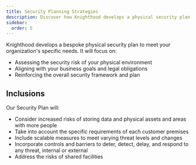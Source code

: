 ```yaml
---
title: Security Planning Strategies
description: Discover how Knighthood develops a physical security plan to meet your organization's specific needs. 
sidebar:
  order: 5
---
```



Knighthood develops a bespoke physical security plan to meet your organization's specific needs. It will focus on:

- Assessing the security risk of your physical environment
- Aligning with your business goals and legal obligations
- Reinforcing the overall security framework and plan

## Inclusions

Our Security Plan will:

- Consider increased risks of storing data and physical assets and areas with more people
- Take into account the specific requirements of each customer premises
- Include scalable measures to meet varying threat levels and changes
- Incorporate controls and barriers to deter, detect, delay, and respond to any threat, internal or external
- Address the risks of shared facilities

